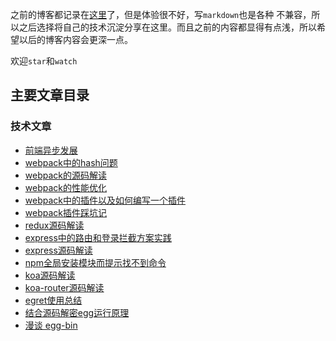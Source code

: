 之前的博客都记录在[这里](https://my.oschina.net/sunshinewyf/blog)了，但是体验很不好，写`markdown`也是各种
不兼容，所以之后选择将自己的技术沉淀分享在这里。而且之前的内容都显得有点浅，所以希望以后的博客内容会更深一点。

欢迎`star`和`watch`

## 主要文章目录

### 技术文章
- [前端异步发展](https://github.com/SunShinewyf/issue-blog/issues/1)
- [webpack中的hash问题](https://github.com/SunShinewyf/webpack-demo/issues/2)
- [webpack的源码解读](https://github.com/SunShinewyf/webpack-demo/issues/3)
- [webpack的性能优化](https://github.com/SunShinewyf/webpack-demo/issues/5)
- [webpack中的插件以及如何编写一个插件](https://github.com/SunShinewyf/webpack-demo/issues/4)
- [webpack插件踩坑记](https://github.com/SunShinewyf/webpack-demo/issues/6)
- [redux源码解读](https://github.com/SunShinewyf/issue-blog/issues/2)
- [express中的路由和登录拦截方案实践](https://github.com/SunShinewyf/issue-blog/issues/19)
- [express源码解读](https://github.com/SunShinewyf/issue-blog/issues/20)
- [npm全局安装模块而提示找不到命令](https://github.com/SunShinewyf/issue-blog/issues/22)
- [koa源码解读](https://github.com/SunShinewyf/issue-blog/issues/23)
- [koa-router源码解读](https://github.com/SunShinewyf/issue-blog/issues/24)
- [egret使用总结](https://github.com/SunShinewyf/issue-blog/issues/27)
- [结合源码解密egg运行原理](https://github.com/SunShinewyf/issue-blog/issues/30)
- [漫谈 egg-bin](https://github.com/SunShinewyf/issue-blog/issues/31)


